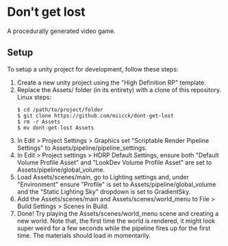 # Don't get lost
A procedurally generated video game.
## Setup
To setup a unity project for development, follow these steps:
1. Create a new unity project using the "High Definition RP" template.
2. Replace the Assets/ folder (in its entirety) with a clone of this repository. <br>
    Linux steps:
    ~~~~
    $ cd /path/to/project/folder
    $ git clone https://github.com/miicck/dont-get-lost
    $ rm -r Assets
    $ mv dont-get-lost Assets
    ~~~~
3. In Edit > Project Settings > Graphics set "Scriptable Render Pipeline Settings" to Assets/pipeline/pipeline_settings.
4. In Edit > Project settings > HDRP Default Settings, ensure both "Default Volume Profile Asset" 
and "LookDev Volume Profile Asset" are set to Assets/pipeline/global_volume.
5. Load Assets/scenes/main, go to Lighting settings and, under "Environment" ensure "Profile" is set to 
Assets/pipeline/global_volume and the "Static Lighting Sky" dropdown is set to GradientSky.
6. Add the Assets/scenes/main and Assets/scenes/world_menu to File > Build Settings > Scenes In Build.
7. Done! Try playing the Assets/scenes/world_menu scene and creating a new world. Note that, the first time 
the world is rendered, it might look super weird for a few seconds while the pipeline fires up for the first time. 
The materials should load in momentarily.
